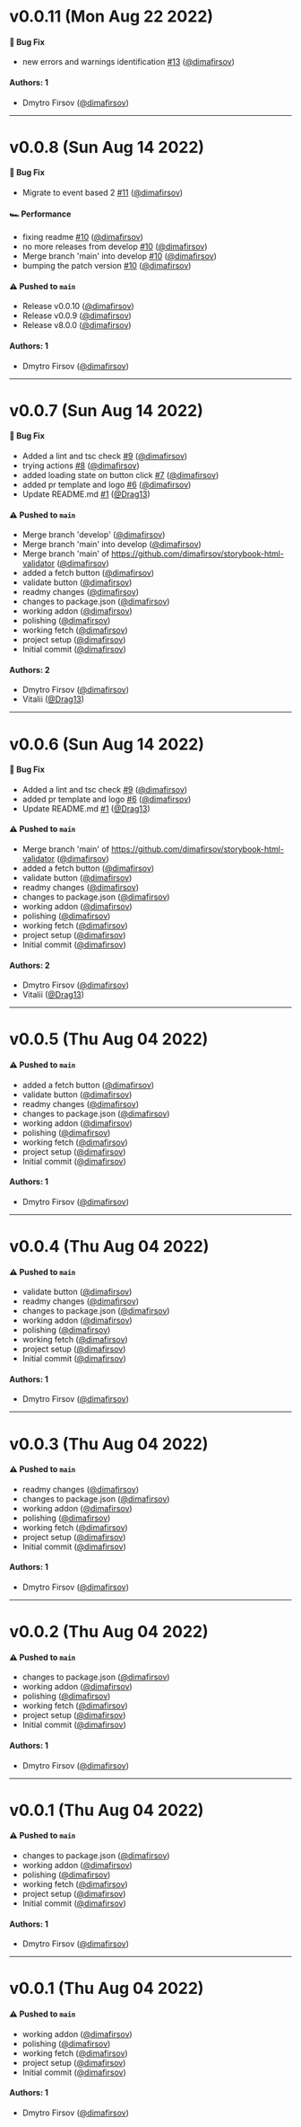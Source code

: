 # v0.0.11 (Mon Aug 22 2022)

#### 🐛 Bug Fix

- new errors and warnings identification [#13](https://github.com/dimafirsov/storybook-html-validator/pull/13) ([@dimafirsov](https://github.com/dimafirsov))

#### Authors: 1

- Dmytro Firsov ([@dimafirsov](https://github.com/dimafirsov))

---

# v0.0.8 (Sun Aug 14 2022)

#### 🐛 Bug Fix

- Migrate to event based 2 [#11](https://github.com/dimafirsov/storybook-html-validator/pull/11) ([@dimafirsov](https://github.com/dimafirsov))

#### 🏎 Performance

- fixing readme [#10](https://github.com/dimafirsov/storybook-html-validator/pull/10) ([@dimafirsov](https://github.com/dimafirsov))
- no more releases from develop [#10](https://github.com/dimafirsov/storybook-html-validator/pull/10) ([@dimafirsov](https://github.com/dimafirsov))
- Merge branch 'main' into develop [#10](https://github.com/dimafirsov/storybook-html-validator/pull/10) ([@dimafirsov](https://github.com/dimafirsov))
- bumping the patch version [#10](https://github.com/dimafirsov/storybook-html-validator/pull/10) ([@dimafirsov](https://github.com/dimafirsov))

#### ⚠️ Pushed to `main`

- Release v0.0.10 ([@dimafirsov](https://github.com/dimafirsov))
- Release v0.0.9 ([@dimafirsov](https://github.com/dimafirsov))
- Release v8.0.0 ([@dimafirsov](https://github.com/dimafirsov))

#### Authors: 1

- Dmytro Firsov ([@dimafirsov](https://github.com/dimafirsov))

---

# v0.0.7 (Sun Aug 14 2022)

#### 🐛 Bug Fix

- Added a lint and tsc check [#9](https://github.com/dimafirsov/storybook-html-validator/pull/9) ([@dimafirsov](https://github.com/dimafirsov))
- trying actions [#8](https://github.com/dimafirsov/storybook-html-validator/pull/8) ([@dimafirsov](https://github.com/dimafirsov))
- added loading state on button click [#7](https://github.com/dimafirsov/storybook-html-validator/pull/7) ([@dimafirsov](https://github.com/dimafirsov))
- added pr template and logo [#6](https://github.com/dimafirsov/storybook-html-validator/pull/6) ([@dimafirsov](https://github.com/dimafirsov))
- Update README.md [#1](https://github.com/dimafirsov/storybook-html-validator/pull/1) ([@Drag13](https://github.com/Drag13))

#### ⚠️ Pushed to `main`

- Merge branch 'develop' ([@dimafirsov](https://github.com/dimafirsov))
- Merge branch 'main' into develop ([@dimafirsov](https://github.com/dimafirsov))
- Merge branch 'main' of https://github.com/dimafirsov/storybook-html-validator ([@dimafirsov](https://github.com/dimafirsov))
- added a fetch button ([@dimafirsov](https://github.com/dimafirsov))
- validate button ([@dimafirsov](https://github.com/dimafirsov))
- readmy changes ([@dimafirsov](https://github.com/dimafirsov))
- changes to package.json ([@dimafirsov](https://github.com/dimafirsov))
- working addon ([@dimafirsov](https://github.com/dimafirsov))
- polishing ([@dimafirsov](https://github.com/dimafirsov))
- working fetch ([@dimafirsov](https://github.com/dimafirsov))
- project setup ([@dimafirsov](https://github.com/dimafirsov))
- Initial commit ([@dimafirsov](https://github.com/dimafirsov))

#### Authors: 2

- Dmytro Firsov ([@dimafirsov](https://github.com/dimafirsov))
- Vitalii ([@Drag13](https://github.com/Drag13))

---

# v0.0.6 (Sun Aug 14 2022)

#### 🐛 Bug Fix

- Added a lint and tsc check [#9](https://github.com/dimafirsov/storybook-html-validator/pull/9) ([@dimafirsov](https://github.com/dimafirsov))
- added pr template and logo [#6](https://github.com/dimafirsov/storybook-html-validator/pull/6) ([@dimafirsov](https://github.com/dimafirsov))
- Update README.md [#1](https://github.com/dimafirsov/storybook-html-validator/pull/1) ([@Drag13](https://github.com/Drag13))

#### ⚠️ Pushed to `main`

- Merge branch 'main' of https://github.com/dimafirsov/storybook-html-validator ([@dimafirsov](https://github.com/dimafirsov))
- added a fetch button ([@dimafirsov](https://github.com/dimafirsov))
- validate button ([@dimafirsov](https://github.com/dimafirsov))
- readmy changes ([@dimafirsov](https://github.com/dimafirsov))
- changes to package.json ([@dimafirsov](https://github.com/dimafirsov))
- working addon ([@dimafirsov](https://github.com/dimafirsov))
- polishing ([@dimafirsov](https://github.com/dimafirsov))
- working fetch ([@dimafirsov](https://github.com/dimafirsov))
- project setup ([@dimafirsov](https://github.com/dimafirsov))
- Initial commit ([@dimafirsov](https://github.com/dimafirsov))

#### Authors: 2

- Dmytro Firsov ([@dimafirsov](https://github.com/dimafirsov))
- Vitalii ([@Drag13](https://github.com/Drag13))

---

# v0.0.5 (Thu Aug 04 2022)

#### ⚠️ Pushed to `main`

- added a fetch button ([@dimafirsov](https://github.com/dimafirsov))
- validate button ([@dimafirsov](https://github.com/dimafirsov))
- readmy changes ([@dimafirsov](https://github.com/dimafirsov))
- changes to package.json ([@dimafirsov](https://github.com/dimafirsov))
- working addon ([@dimafirsov](https://github.com/dimafirsov))
- polishing ([@dimafirsov](https://github.com/dimafirsov))
- working fetch ([@dimafirsov](https://github.com/dimafirsov))
- project setup ([@dimafirsov](https://github.com/dimafirsov))
- Initial commit ([@dimafirsov](https://github.com/dimafirsov))

#### Authors: 1

- Dmytro Firsov ([@dimafirsov](https://github.com/dimafirsov))

---

# v0.0.4 (Thu Aug 04 2022)

#### ⚠️ Pushed to `main`

- validate button ([@dimafirsov](https://github.com/dimafirsov))
- readmy changes ([@dimafirsov](https://github.com/dimafirsov))
- changes to package.json ([@dimafirsov](https://github.com/dimafirsov))
- working addon ([@dimafirsov](https://github.com/dimafirsov))
- polishing ([@dimafirsov](https://github.com/dimafirsov))
- working fetch ([@dimafirsov](https://github.com/dimafirsov))
- project setup ([@dimafirsov](https://github.com/dimafirsov))
- Initial commit ([@dimafirsov](https://github.com/dimafirsov))

#### Authors: 1

- Dmytro Firsov ([@dimafirsov](https://github.com/dimafirsov))

---

# v0.0.3 (Thu Aug 04 2022)

#### ⚠️ Pushed to `main`

- readmy changes ([@dimafirsov](https://github.com/dimafirsov))
- changes to package.json ([@dimafirsov](https://github.com/dimafirsov))
- working addon ([@dimafirsov](https://github.com/dimafirsov))
- polishing ([@dimafirsov](https://github.com/dimafirsov))
- working fetch ([@dimafirsov](https://github.com/dimafirsov))
- project setup ([@dimafirsov](https://github.com/dimafirsov))
- Initial commit ([@dimafirsov](https://github.com/dimafirsov))

#### Authors: 1

- Dmytro Firsov ([@dimafirsov](https://github.com/dimafirsov))

---

# v0.0.2 (Thu Aug 04 2022)

#### ⚠️ Pushed to `main`

- changes to package.json ([@dimafirsov](https://github.com/dimafirsov))
- working addon ([@dimafirsov](https://github.com/dimafirsov))
- polishing ([@dimafirsov](https://github.com/dimafirsov))
- working fetch ([@dimafirsov](https://github.com/dimafirsov))
- project setup ([@dimafirsov](https://github.com/dimafirsov))
- Initial commit ([@dimafirsov](https://github.com/dimafirsov))

#### Authors: 1

- Dmytro Firsov ([@dimafirsov](https://github.com/dimafirsov))

---

# v0.0.1 (Thu Aug 04 2022)

#### ⚠️ Pushed to `main`

- changes to package.json ([@dimafirsov](https://github.com/dimafirsov))
- working addon ([@dimafirsov](https://github.com/dimafirsov))
- polishing ([@dimafirsov](https://github.com/dimafirsov))
- working fetch ([@dimafirsov](https://github.com/dimafirsov))
- project setup ([@dimafirsov](https://github.com/dimafirsov))
- Initial commit ([@dimafirsov](https://github.com/dimafirsov))

#### Authors: 1

- Dmytro Firsov ([@dimafirsov](https://github.com/dimafirsov))

---

# v0.0.1 (Thu Aug 04 2022)

#### ⚠️ Pushed to `main`

- working addon ([@dimafirsov](https://github.com/dimafirsov))
- polishing ([@dimafirsov](https://github.com/dimafirsov))
- working fetch ([@dimafirsov](https://github.com/dimafirsov))
- project setup ([@dimafirsov](https://github.com/dimafirsov))
- Initial commit ([@dimafirsov](https://github.com/dimafirsov))

#### Authors: 1

- Dmytro Firsov ([@dimafirsov](https://github.com/dimafirsov))
